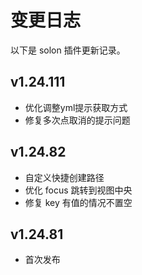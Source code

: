 # 变更日志

以下是 solon 插件更新记录。

## v1.24.111
- 优化调整yml提示获取方式
- 修复多次点取消的提示问题

## v1.24.82

- 自定义快捷创建路径
- 优化 focus 跳转到视图中央
- 修复 key 有值的情况不置空

## v1.24.81

- 首次发布
